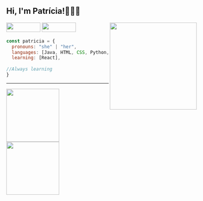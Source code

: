 <h2> Hi, I'm Patrícia!👩🏻‍💻 </h2>
<div>
 <img align='right' src="https://media.giphy.com/media/bBN71lppkU8yl9svi8/giphy.gif" width="230">
</div>

 
<div>
 <a href = "mailto:scunha.patricia@gmail.com"><img height="25" width="90" src="https://img.shields.io/badge/Gmail-D14836?style=for-the-badge&logo=gmail&logoColor=white" target="_blank"></a>
 <a href="https://www.linkedin.com/in/patr%C3%ADcia-santos-1752bb224/" target="_blank"><img height="25" width="90" src="https://img.shields.io/badge/-LinkedIn-%230077B5?style=for-the-badge&logo=linkedin&logoColor=white" target="_blank"></a> 
</div>

```javascript
const patricia = {
  pronouns: "she" | "her",
  languages: [Java, HTML, CSS, Python, Javascript, C],
  learning: [React],
   
//Always learning
}
```
---

<div>
  <a href="https://github.com/Patricia-Santos">
  <img height="140em" src="https://github-readme-stats.vercel.app/api?username=Patricia-Santos&show_icons=true&theme=dracula&include_all_commits=true&count_private=true"/>
   <img height="140em"  src="https://github-readme-stats.vercel.app/api/top-langs/?username=Patricia-Santos&layout=compact&langs_count=7&theme=dracula"/>
</div>
  


